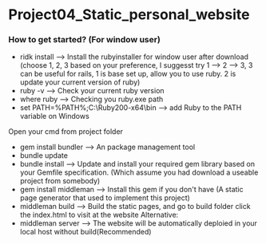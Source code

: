 # Project04_Static_personal_website


### How to get started? (For window user)

* ridk install --> Install the rubyinstaller for window user after download (choose 1, 2, 3 based on your preference, I suggesst try 1 --> 2 --> 3, 3 can be useful for rails, 1 is base set up, allow you to use ruby. 2 is update your current version of ruby)
* ruby -v --> Check your current ruby version
* where ruby --> Checking you ruby.exe path
* set PATH=%PATH%;C:\Ruby200-x64\bin --> add Ruby to the PATH variable on Windows

Open your cmd from project folder
* gem install bundler --> An package management tool
* bundle update 
* bundle install --> Update and install your required gem library based on your Gemfile specification. (Which assume you had download a useable project from somebody)
* gem install middleman --> Install this gem if you don't have (A static page generator that used to implement this project)
* middleman build --> Build the static pages, and go to build folder click the index.html to visit at the website
Alternative: 
* middleman server --> The website will be automatically deploied in your local host without build(Recommended)
